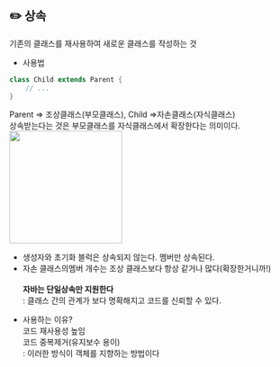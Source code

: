 <h2>✏️ 상속 </h2>
기존의 클래스를 재사용하여 새로운 클래스를 작성하는 것

* 사용법</br>
```java
class Child extends Parent {
    // ...
}
```
Parent => 조상클래스(부모클래스), Child =>자손클래스(자식클래스) </br>
상속받는다는 것은 부모클래스를 자식클래스에서 확장한다는 의미이다. </br>
<img src="https://github.com/syoh98/TIL/assets/76934280/4bcd4ef7-07c7-4f8d-8cc3-b486d5975db8" width="200"/> </br>
- 생성자와 초기화 블럭은 상속되지 않는다. 멤버만 상속된다. </br>
- 자손 클래스의멤버 개수는 조상 클래스보다 항상 같거나 많다(확장한거니까!) </br></br>
<b>자바는 단일상속만 지원한다</b> </br>
: 클래스 간의 관계가 보다 명확해지고 코드를 신뢰할 수 있다.
* 사용하는 이유? </br>
코드 재사용성 높임 </br>
코드 중복제거(유지보수 용이) </br>
: 이러한 방식이 객체를 지향하는 방법이다</br></br>

